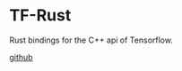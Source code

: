# TF-Rust

Rust bindings for the C++ api of Tensorflow.

[github](https://github.com/tensorflow/rust)